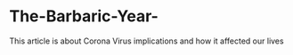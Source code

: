 # The-Barbaric-Year-
This article is about Corona Virus implications and how it affected our lives 
